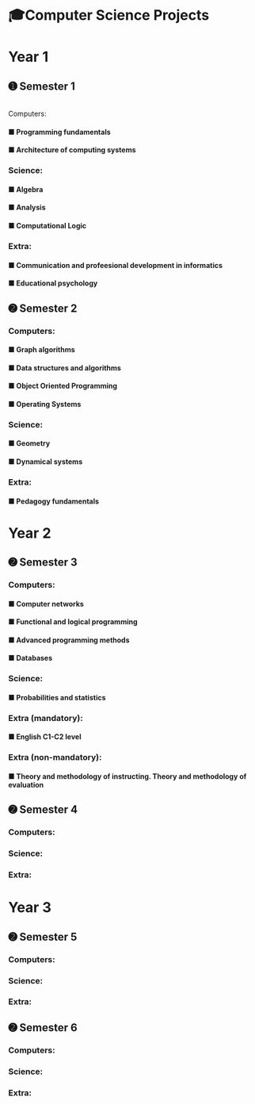 # 🎓Computer Science Projects
# Year 1
## ➊ Semester 1
<br/> Computers:
#### ■ Programming fundamentals
#### ■ Architecture of computing systems
### Science:
#### ■ Algebra
#### ■ Analysis
#### ■ Computational Logic
### Extra:
#### ■ Communication and profeesional development in informatics
#### ■ Educational psychology

## ➋ Semester 2
### Computers:
#### ■ Graph algorithms
#### ■ Data structures and algorithms
#### ■ Object Oriented Programming
#### ■ Operating Systems
### Science:
#### ■ Geometry
#### ■ Dynamical systems
### Extra:
#### ■ Pedagogy fundamentals

# Year 2
## ➋ Semester 3
### Computers:
#### ■ Computer networks
#### ■ Functional and logical programming
#### ■ Advanced programming methods
#### ■ Databases
### Science:
#### ■ Probabilities and statistics
### Extra (mandatory):
#### ■ English C1-C2 level
### Extra (non-mandatory):
#### ■ Theory and methodology of instructing. Theory and methodology of evaluation

## ➋ Semester 4
### Computers:
### Science:
### Extra:

# Year 3
## ➋ Semester 5
### Computers:
### Science:
### Extra:

## ➋ Semester 6
### Computers:
### Science:
### Extra:
